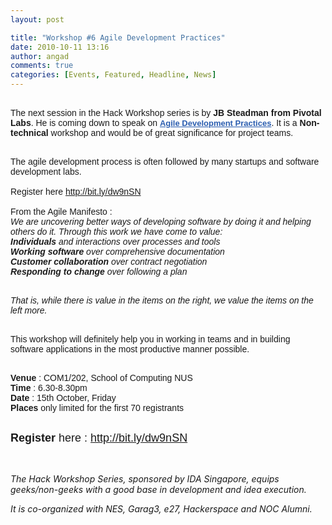 ```yaml
---
layout: post

title: "Workshop #6 Agile Development Practices"
date: 2010-10-11 13:16
author: angad
comments: true
categories: [Events, Featured, Headline, News]
---
```

<div id=":13k">
<div><span style="font-family: arial, sans-serif; border-collapse: collapse;"><br/>
The next session in the Hack Workshop series is by <strong>JB Steadman from Pivotal Labs</strong>. He is coming down to speak on <a style="color: #2a5db0; font-size: 13px;" href="http://en.wikipedia.org/wiki/Agile_software_development" target="_blank"><strong>Agile Development Practices</strong></a>. It is a <strong>Non-technical </strong>workshop and would be of great significance for project teams.<br/><br/>

The agile development process is often followed by many startups and software development labs.
<br/><br/>
Register here <a style="color: #2a5db0; font-size: 13px;" href="http://bit.ly/dw9nSN" target="_blank">http://bit.ly/dw9nSN</a>
<br/><br/>
From the Agile Manifesto :<br/>
<em>
We are uncovering better ways of developing software by doing it and helping others do it. Through this work we have come to value:<br/>
<strong>Individuals</strong> and interactions over processes and tools<br/>
<strong>Working</strong> <strong>software</strong> over comprehensive documentation<br/>
<strong>Customer</strong> <strong>collaboration</strong> over contract negotiation<br/>
<strong>Responding</strong> <strong>to</strong> <strong>change</strong> over following a plan</em><br/><br/>

<em> </em><em>That is, while there is value in the items on the right, we value the items on the left more.</em><br/><br/>

This workshop will definitely help you in working in teams and in building software applications in the most productive manner possible.<br/><br/>

<strong>Venue</strong> : COM1/202, School of Computing NUS<br/>
<strong>Time</strong> : 6.30-8.30pm<br/>
<strong>Date</strong> : 15th October, Friday<br/>
<strong>Places</strong> only limited for the first 70 registrants<br/><br/>

<strong><span style="font-size: large;">Register</span></strong><span style="font-size: large;"> here : <a style="color: #2a5db0;" href="http://bit.ly/dw9nSN" target="_blank">http://bit.ly/dw9nSN</a></span><br/><br/>
<br/>
</span></div>
</div>

<em>The Hack Workshop Series, sponsored by IDA Singapore, equips geeks/non-geeks with a good base in development and idea execution.

It is co-organized with NES, Garag3, e27, Hackerspace and NOC Alumni.</em>

